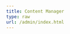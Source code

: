 ```yaml
---
title: Content Manager
type: raw
url: /admin/index.html
---
```

<html>
<head>
  <meta charset="utf-8" />
  <meta name="viewport" content="width=device-width, initial-scale=1.0" />
</head>
<body>
  <!-- Include the script that builds the page and powers Netlify CMS -->
  <script src="https://unpkg.com/netlify-cms@^2.0.0/dist/netlify-cms.js"></script>
  <script src="./shortcode/alert.js"></script>
  <script src="./shortcode/expand.js"></script>
  <script src="./shortcode/panel.js"></script>
  <script src="./shortcode/button.js"></script>
</body>
</html>
